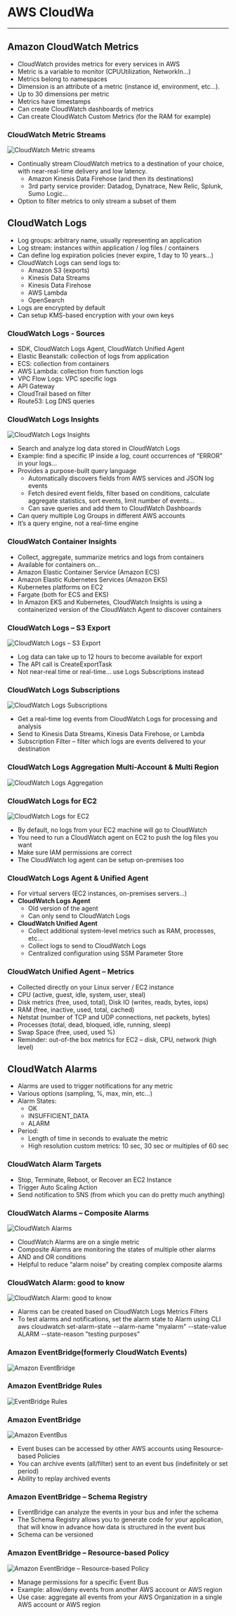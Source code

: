 # AWS CloudWa

---
## Amazon CloudWatch Metrics
* CloudWatch provides metrics for every services in AWS
* Metric is a variable to monitor (CPUUtilization, NetworkIn…)
* Metrics belong to namespaces
* Dimension is an attribute of a metric (instance id, environment, etc…).
* Up to 30 dimensions per metric
* Metrics have timestamps
* Can create CloudWatch dashboards of metrics
* Can create CloudWatch Custom Metrics (for the RAM for example)
### CloudWatch Metric Streams
![CloudWatch Metric streams](../Image/CloudWatch_Metric_Stream.png)
* Continually stream CloudWatch metrics to a destination of your choice, with near-real-time delivery and low latency.
  * Amazon Kinesis Data Firehose (and then its destinations)
  * 3rd party service provider: Datadog, Dynatrace, New Relic, Splunk, Sumo Logic…
* Option to filter metrics to only stream a subset of them
## CloudWatch Logs
* Log groups: arbitrary name, usually representing an application
* Log stream: instances within application / log files / containers
* Can define log expiration policies (never expire, 1 day to 10 years…)
* CloudWatch Logs can send logs to:
  * Amazon S3 (exports)
  * Kinesis Data Streams
  * Kinesis Data Firehose
  * AWS Lambda
  * OpenSearch
* Logs are encrypted by default
* Can setup KMS-based encryption with your own keys
### CloudWatch Logs - Sources
* SDK, CloudWatch Logs Agent, CloudWatch Unified Agent
* Elastic Beanstalk: collection of logs from application
* ECS: collection from containers
* AWS Lambda: collection from function logs
* VPC Flow Logs: VPC specific logs
* API Gateway
* CloudTrail based on filter
* Route53: Log DNS queries
### CloudWatch Logs Insights
![CloudWatch Logs Insights](../Image/CloudWatch_Log_Insights.png)
* Search and analyze log data stored in CloudWatch Logs
* Example: find a specific IP inside a log, count occurrences of “ERROR” in your logs…
* Provides a purpose-built query language
  * Automatically discovers fields from AWS services and JSON log events
  * Fetch desired event fields, filter based on conditions, calculate aggregate statistics, sort events, limit number of events…
  * Can save queries and add them to CloudWatch Dashboards
* Can query multiple Log Groups in different AWS accounts
* It’s a query engine, not a real-time engine
### CloudWatch Container Insights
* Collect, aggregate, summarize metrics and logs from containers
* Available for containers on…
* Amazon Elastic Container Service (Amazon ECS)
* Amazon Elastic Kubernetes Services (Amazon EKS)
* Kubernetes platforms on EC2
* Fargate (both for ECS and EKS)
* In Amazon EKS and Kubernetes, CloudWatch Insights is using a containerized version of the CloudWatch Agent to discover containers
### CloudWatch Logs – S3 Export
![CloudWatch Logs – S3 Export](../Image/CloudWatch_Log_S3.png)
* Log data can take up to 12 hours to become available for export
* The API call is CreateExportTask
* Not near-real time or real-time… use Logs Subscriptions instead
### CloudWatch Logs Subscriptions
![CloudWatch Logs Subscriptions](../Image/CloudWatch_Log_Subscriptions.png)
* Get a real-time log events from CloudWatch Logs for processing and analysis
* Send to Kinesis Data Streams, Kinesis Data Firehose, or Lambda
* Subscription Filter – filter which logs are events delivered to your destination
### CloudWatch Logs Aggregation Multi-Account & Multi Region
![CloudWatch Logs Aggregation](../Image/CloudWatch_log_Aggregation.png)
### CloudWatch Logs for EC2
![CloudWatch Logs for EC2](../Image/CloudWath_logs_EC2.png)
* By default, no logs from your EC2 machine will go to CloudWatch
* You need to run a CloudWatch agent on EC2 to push the log files you want
* Make sure IAM permissions are correct
* The CloudWatch log agent can be setup on-premises too
### CloudWatch Logs Agent & Unified Agent
* For virtual servers (EC2 instances, on-premises servers…)
* **CloudWatch Logs Agent**
  * Old version of the agent
  * Can only send to CloudWatch Logs
* **CloudWatch Unified Agent**
  * Collect additional system-level metrics such as RAM, processes, etc…
  * Collect logs to send to CloudWatch Logs
  * Centralized configuration using SSM Parameter Store
### CloudWatch Unified Agent – Metrics
* Collected directly on your Linux server / EC2 instance
* CPU (active, guest, idle, system, user, steal)
* Disk metrics (free, used, total), Disk IO (writes, reads, bytes, iops)
* RAM (free, inactive, used, total, cached)
* Netstat (number of TCP and UDP connections, net packets, bytes)
* Processes (total, dead, bloqued, idle, running, sleep)
* Swap Space (free, used, used %)
* Reminder: out-of-the box metrics for EC2 – disk, CPU, network (high level)
## CloudWatch Alarms
* Alarms are used to trigger notifications for any metric
* Various options (sampling, %, max, min, etc…)
* Alarm States:
  * OK
  * INSUFFICIENT_DATA
  * ALARM
* Period:
  * Length of time in seconds to evaluate the metric
  * High resolution custom metrics: 10 sec, 30 sec or multiples of 60 sec
### CloudWatch Alarm Targets
* Stop, Terminate, Reboot, or Recover an EC2 Instance
* Trigger Auto Scaling Action
* Send notification to SNS (from which you can do pretty much anything)
### CloudWatch Alarms – Composite Alarms
![CloudWatch Alarms](../Image/ClouudWatch_Alarms_composite.png)
* CloudWatch Alarms are on a single metric
* Composite Alarms are monitoring the states of multiple other alarms
* AND and OR conditions
* Helpful to reduce “alarm noise” by creating complex composite alarms
### CloudWatch Alarm: good to know
![CloudWatch Alarm: good to know](../Image/CloudWatch_Alaram.png)
* Alarms can be created based on CloudWatch Logs Metrics Filters
* To test alarms and notifications, set the alarm state to Alarm using CLI aws cloudwatch set-alarm-state --alarm-name "myalarm" --state-value ALARM --state-reason "testing purposes"
### Amazon EventBridge(formerly CloudWatch Events)
![Amazon EventBridge](../Image/Amazon_EventBridge.png)
### Amazon EventBridge Rules
![EventBridge Rules](../Image/EventBridge_Rules.png)
### Amazon EventBridge
![Amazon EventBus](../Image/Event_Bus.png)
* Event buses can be accessed by other AWS accounts using Resource-based Policies
* You can archive events (all/filter) sent to an event bus (indefinitely or set period)
* Ability to replay archived events
### Amazon EventBridge – Schema Registry
* EventBridge can analyze the events in your bus and infer the schema
* The Schema Registry allows you to generate code for your application, that will know in advance how data is structured in the event bus
* Schema can be versioned
### Amazon EventBridge – Resource-based Policy
![Amazon EventBridge – Resource-based Policy](../Image/EvenetBridge_Resource_based_policy.png)
* Manage permissions for a specific Event Bus
* Example: allow/deny events from another AWS account or AWS region
* Use case: aggregate all events from your AWS Organization in a single AWS account or AWS region